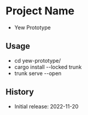# Project Name

- Yew Prototype

## Usage

- cd yew-prototype/
- cargo install --locked trunk
- trunk serve --open

## History

- Initial release: 2022-11-20
